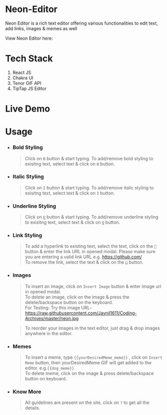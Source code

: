 # Neon-Editor
Neon Editor is a rich text editor offering various functionalities to edit text, add links, images &amp; memes as well

View Neon Editor here: 

# Tech Stack
1. React JS
1. Chakra UI
1. Tenor GIF API
1. TipTap JS Editor

# Live Demo

# Usage
- ###  Bold Styling
    > Click on `B` button & start typing. To add/remove bold styling to exisitng text, select text & click on `B` button.

- ###  Italic Styling
    > Click on `I` button & start typing. To add/remove italic styling to exisitng text, select text & click on `I` button.

- ###  Underline Styling
    > Click on <ins>`U`</ins> button & start typing. To add/remove underline styling to exisitng text, select text & click on <ins>`U`</ins> button.

- ### Link Styling
    > To add a hyperlink to existing text, select the text, click on the `🔗` button & enter the link URL in opened modal. Please make sure you are entering a valid link URL e.g. https://github.com/  
    To remove the link, select the text & click on the ~~`🔗`~~ button.

- ### Images
    > To insert an image, click on `Insert Image` button & enter image url in opened modal.  
    To delete an image, click on the image & press the delete/backspace button on the keyboard.  
    For Testing: Try this image URL- https://raw.githubusercontent.com/Jaynil1611/Coding-Archives/master/neon.jpg  

    > To reorder your images in the text editor, just drag & drop images anywhere in the editor.

- ### Memes
    > To insert a meme, type `{{yourDesiredMeme_meme}}` , click on `Insert Meme` button, then yourDesiredMeme GIF will get added to the editor. 
    e.g.`{{dog_meme}}`  
    To delete meme, click on the image & press delete/backspace button on keyboard.

- ### Know More
    > All guidelines are present on the site, click on `?` to get all the details.